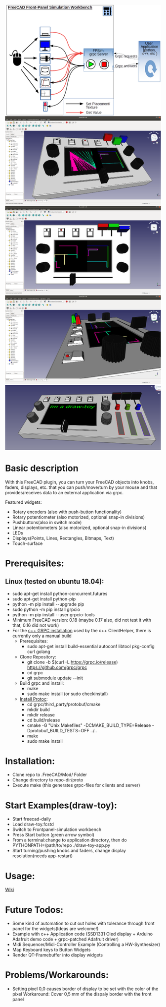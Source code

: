 ![Overview](/icons/overview.png?raw=true)
![Screenshot1](/Examples/draw-toy/screenshots/draw-toy1.png?raw=true)
![Screenshot2](/Examples/draw-toy/screenshots/draw-toy2.png?raw=true)
![Screenshot3](/Examples/draw-toy/screenshots/draw-toy3.png?raw=true)
![Screenshot4](/Examples/draw-toy/screenshots/draw-toy4.png?raw=true)

# Basic description
With this FreeCAD plugin, you can turn your FreeCAD objects into knobs, faders, displays, etc. that you can push/move/turn by your mouse and that provides/receives data to an external application via grpc. 

Featured widgets:
* Rotary encoders (also with push-button functionality)
* Rotary potentiometer (also motorized, optional snap-in divisions)
* Pushbuttons(also in switch mode)
* Linear potentiometers (also motorized, optional snap-in divisions)
* LEDs
* Displays(Points, Lines, Rectangles, Bitmaps, Text)
* Touch-surface

# Prerequisites:

## Linux (tested on ubuntu 18.04):
* sudo apt-get install python-concurrent.futures
* sudo apt-get install python-pip
* python -m pip install --upgrade pip
* sudo python -m pip install grpcio
* python -m pip install --user grpcio-tools
* Minimum FreeCAD version: 0.18 (maybe 0.17 also, did not test it with that, 0.16 did not work)
* For the [c++ GRPC installation](https://github.com/grpc/grpc/blob/v1.14.1/src/cpp/README.md) used by the c++ ClientHelper, there is currently only a manual build
  - Prerequisites:
    - sudo apt-get install build-essential autoconf libtool pkg-config curl golang
  - Clone Repository:
    - git clone -b $(curl -L https://grpc.io/release) https://github.com/grpc/grpc
    - cd grpc
    - git submodule update --init
  - Build grpc and install:
    - make
    - sudo make install (or sudo checkinstall)
  - [Install Protoc](https://github.com/protocolbuffers/protobuf/blob/master/cmake/README.md):
    - cd grpc/third_party/protobuf/cmake
    - mkdir build
    - mkdir release
    - cd build/release
    - cmake -G "Unix Makefiles" -DCMAKE_BUILD_TYPE=Release -Dprotobuf_BUILD_TESTS=OFF ../..
    - make
    - sudo make install

# Installation:
* Clone repo to .FreeCAD/Mod/ Folder
* Change directory to repo-dir/proto
* Execute make (this generates grpc-files for clients and server)

# Start Examples(draw-toy):
* Start freecad-daily
* Load draw-toy.fcstd
* Switch to Frontpanel-simulation workbench
* Press Start button (green arrow symbol)
* From a terminal:change to application directory, then do PYTHONPATH=/path/to/repo ./draw-toy-app.py
* Start turning/pushing knobs and faders, change display resolution(needs app-restart)

# Usage:
[Wiki](https://github.com/dliess/FreeCADFrontPanelSimulation/wiki)

# Future Todos:
* Some kind of automation to cut out holes with tolerance through front panel for the widgets(Ideas are welcome!)
* Example with c++ Application code (SSD1331 Oled display + Arduino Adafruit demo code + grpc-patched Adafruit driver)
* Midi Sequencer/Midi-Controller Example (Controlling a HW-Synthesizer)
* Map Keyboard keys to Button Widgets
* Render QT-Framebuffer into display widgets

# Problems/Workarounds:
* Setting pixel 0,0 causes border of display to be set with the color of the pixel
   Workaround: Cover 0,5 mm of the dispaly border with the front panel
